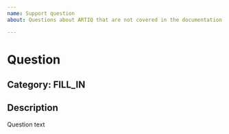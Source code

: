 ```yaml
---
name: Support question
about: Questions about ARTIQ that are not covered in the documentation (https://m-labs.hk/artiq/manual-master/)

---
```


# Question

<!-- 
Make sure you check the ARTIQ documentation before posting a question. 
Don't forget you can search it! 
https://m-labs.hk/artiq/manual-master/

Can also ask on IRC: https://webchat.freenode.net/?channels=m-labs or 
check mailing list archives: https://ssl.serverraum.org/lists-archive/artiq/ 
-->

## Category: FILL_IN

<!-- One-word category this question falls into: GUI, installation/setup, devices, development, documentation, etc. -->

## Description

Question text
